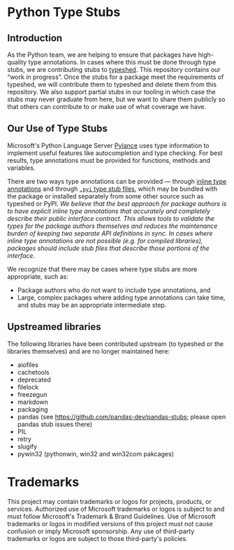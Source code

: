 # Python Type Stubs

## Introduction

As the Python team, we are helping to ensure that packages have high-quality type annotations.
In cases where this must be done through type stubs, we are contributing stubs to
[typeshed](https://github.com/python/typeshed). This repository contains our “work in progress”.
Once the stubs for a package meet the requirements of typeshed, we will contribute them to
typeshed and delete them from this repository. We also support partial stubs in our tooling
in which case the stubs may never graduate from here, but we want to share them publicly so
that others can contribute to or make use of what coverage we have.

## Our Use of Type Stubs

Microsoft's Python Language Server [Pylance](https://marketplace.visualstudio.com/items?itemName=ms-python.vscode-pylance)
uses type information to implement useful features like autocompletion and type checking.
For best results, type annotations must be provided for functions, methods and variables.

There are two ways type annotations can be provided — through [inline type annotations](https://www.python.org/dev/peps/pep-0484/#type-definition-syntax)
and through [`.pyi` type stub files](https://www.python.org/dev/peps/pep-0484/#stub-files),
which may be bundled with the package or installed separately from some other source such as typeshed or PyPI.
_We believe that the best approach for package authors is to have explicit inline type annotations
that accurately and completely describe their public interface contract. This allows tools to validate
the types for the package authors themselves and reduces the maintenance burden of keeping two separate
API definitions in sync. In cases where inline type annotations are not possible (e.g. for compiled
libraries), packages should include stub files that describe those portions of the interface._

We recognize that there may be cases where type stubs are more appropriate, such as:

- Package authors who do not want to include type annotations, and
- Large, complex packages where adding type annotations can take time, and stubs may be an appropriate intermediate step.

## Upstreamed libraries

The following libraries have been contributed upstream (to typeshed or the libraries themselves)
and are no longer maintained here:

- aiofiles
- cachetools
- deprecated
- filelock
- freezegun
- markdown
- packaging
- pandas (see <https://github.com/pandas-dev/pandas-stubs>; please open pandas stub issues there)
- PIL
- retry
- slugify
- pywin32 (pythonwin, win32 and win32com pakcages)

# Trademarks

This project may contain trademarks or logos for projects, products, or services. Authorized use of Microsoft trademarks or logos is subject to and must follow Microsoft's Trademark & Brand Guidelines. Use of Microsoft trademarks or logos in modified versions of this project must not cause confusion or imply Microsoft sponsorship. Any use of third-party trademarks or logos are subject to those third-party's policies.

